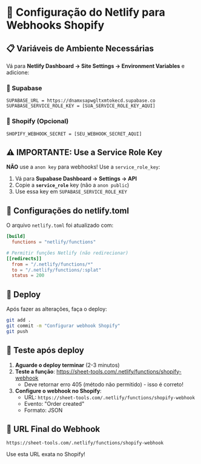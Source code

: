 # 🚀 Configuração do Netlify para Webhooks Shopify

## 📋 Variáveis de Ambiente Necessárias

Vá para **Netlify Dashboard → Site Settings → Environment Variables** e adicione:

### 🔑 Supabase
```
SUPABASE_URL = https://dnamxsapwgltxmtokecd.supabase.co
SUPABASE_SERVICE_ROLE_KEY = [SUA_SERVICE_ROLE_KEY_AQUI]
```

### 🛒 Shopify (Opcional)
```
SHOPIFY_WEBHOOK_SECRET = [SEU_WEBHOOK_SECRET_AQUI]
```

## ⚠️ IMPORTANTE: Use a Service Role Key

**NÃO** use a `anon key` para webhooks! Use a `service_role_key`:

1. Vá para **Supabase Dashboard → Settings → API**
2. Copie a **`service_role`** key (não a `anon public`)
3. Use essa key em `SUPABASE_SERVICE_ROLE_KEY`

## 🔧 Configurações do netlify.toml

O arquivo `netlify.toml` foi atualizado com:

```toml
[build]
  functions = "netlify/functions"

# Permitir funções Netlify (não redirecionar)
[[redirects]]
  from = "/.netlify/functions/*"
  to = "/.netlify/functions/:splat"
  status = 200
```

## 🚀 Deploy

Após fazer as alterações, faça o deploy:

```bash
git add .
git commit -m "Configurar webhook Shopify"
git push
```

## 🧪 Teste após deploy

1. **Aguarde o deploy terminar** (2-3 minutos)
2. **Teste a função**: https://sheet-tools.com/.netlify/functions/shopify-webhook
   - Deve retornar erro 405 (método não permitido) - isso é correto!
3. **Configure o webhook no Shopify**:
   - URL: `https://sheet-tools.com/.netlify/functions/shopify-webhook`
   - Evento: "Order created"
   - Formato: JSON

## 🎯 URL Final do Webhook

```
https://sheet-tools.com/.netlify/functions/shopify-webhook
```

Use esta URL exata no Shopify!

